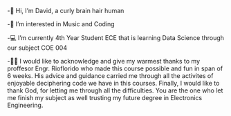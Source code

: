 -🤖 Hi, I’m David, a curly brain hair human

-💬 I’m interested in Music and Coding

-💻 I’m currently 4th Year Student ECE that is learning Data Science through our subject COE 004

-👨‍💼 I would like to acknowledge and give my warmest thanks to my proffesor Engr. Rioflorido who made this course possible and fun in span of 6 weeks. His advice and guidance carried me through all the activites of enjoyable deciphering code we have in this courses. Finally, I would like to thank God, for letting me through all the difficulties. You are the one who let me finish my subject as well trusting my future degree in Electronics Engineering.
